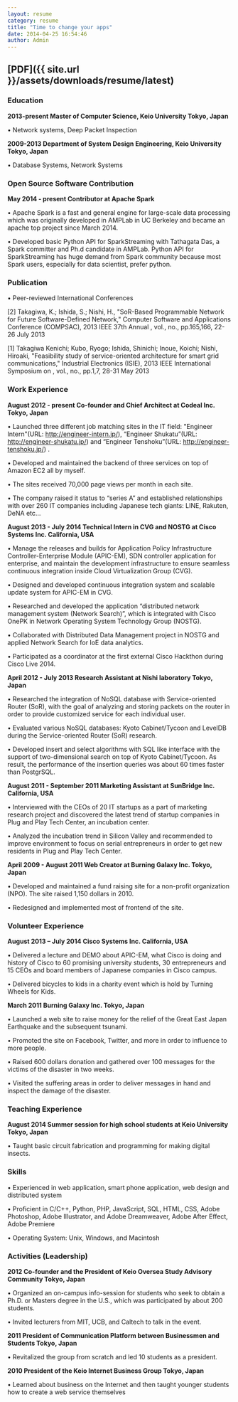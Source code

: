 ```yaml
---
layout: resume
category: resume
title: "Time to change your apps"
date: 2014-04-25 16:54:46
author: Admin
---
```


## [PDF]({{ site.url }}/assets/downloads/resume/latest) 

### Education
**2013-present Master of Computer Science, Keio University Tokyo, Japan**

• Network systems, Deep Packet Inspection

**2009-2013 Department of System Design Engineering, Keio University Tokyo, Japan**

• Database Systems, Network Systems

### Open Source Software Contribution
**May 2014 - present Contributor at Apache Spark**

• Apache Spark is a fast and general engine for large-scale data processing which was originally developed in AMPLab in UC Berkeley and became an apache top project since March 2014.

• Developed basic Python API for SparkStreaming with Tathagata Das, a Spark committer and Ph.d candidate in AMPLab. Python API for SparkStreaming has huge demand from Spark community because most Spark users, especially for data scientist, prefer python.

### Publication

• Peer-reviewed International Conferences

[2] Takagiwa, K.; Ishida, S.; Nishi, H., "SoR-Based Programmable Network for Future Software-Defined Network," Computer Software and Applications Conference (COMPSAC), 2013 IEEE 37th Annual , vol., no., pp.165,166, 22-26 July 2013

[1] Takagiwa Kenichi; Kubo, Ryogo; Ishida, Shinichi; Inoue, Koichi; Nishi, Hiroaki, "Feasibility study of service-oriented architecture for smart grid communications," Industrial Electronics (ISIE), 2013 IEEE International Symposium on , vol., no., pp.1,7, 28-31 May 2013

### Work Experience
**August 2012 - present Co-founder and Chief Architect at Codeal Inc. Tokyo, Japan**

• Launched three different job matching sites in the IT field: "Engineer Intern"(URL: http://engineer-intern.jp/), “Engineer Shukatu”(URL: http://engineer-shukatu.jp/) and “Engineer Tenshoku”(URL: http://engineer-tenshoku.jp/) .

• Developed and maintained the backend of three services on top of Amazon EC2 all by myself.

• The sites received 70,000 page views per month in each site.

• The company raised it status to “series A” and established relationships with over 260 IT companies including Japanese tech giants: LINE, Rakuten, DeNA etc…

**August 2013 - July 2014 Technical Intern in CVG and NOSTG at Cisco Systems Inc. California, USA**

• Manage the releases and builds for Application Policy Infrastructure Controller-Enterprise Module (APIC-EM), SDN controller application for enterprise, and maintain the development infrastructure to ensure seamless continuous integration inside Cloud Virtualization Group (CVG).

• Designed and developed continuous integration system and scalable update system for APIC-EM in CVG.

• Researched and developed the application “distributed network management system (Network Search)”, which is integrated with Cisco OnePK in Network Operating System Technology Group (NOSTG).

• Collaborated with Distributed Data Management project in NOSTG and applied Network Search for IoE data analytics.

• Participated as a coordinator at the first external Cisco Hackthon during Cisco Live 2014.

**April 2012 - July 2013 Research Assistant at Nishi laboratory Tokyo, Japan**

• Researched the integration of NoSQL database with Service-oriented Router (SoR), with the goal of analyzing and storing packets on the router in order to provide customized service for each individual user.

• Evaluated various NoSQL databases: Kyoto Cabinet/Tycoon and LevelDB during the Service-oriented Router (SoR) research.

• Developed insert and select algorithms with SQL like interface with the support of two-dimensional search on top of Kyoto Cabinet/Tycoon. As result, the performance of the insertion queries was about 60 times faster than PostgrSQL.

**August 2011 - September 2011 Marketing Assistant at SunBridge Inc. California, USA**

• Interviewed with the CEOs of 20 IT startups as a part of marketing research project and discovered the latest trend of startup companies in Plug and Play Tech Center, an incubation center.

• Analyzed the incubation trend in Silicon Valley and recommended to improve environment to focus on serial entrepreneurs in order to get new residents in Plug and Play Tech Center.

**April 2009 - August 2011 Web Creator at Burning Galaxy Inc. Tokyo, Japan**

• Developed and maintained a fund raising site for a non-profit organization (NPO). The site raised 1,150 dollars in 2010.

• Redesigned and implemented most of frontend of the site.

### Volunteer Experience
**August 2013 – July 2014 Cisco Systems Inc. California, USA**

• Delivered a lecture and DEMO about APIC-EM, what Cisco is doing and history of Cisco to 60 promising university students, 30 entrepreneurs and 15 CEOs and board members of Japanese companies in Cisco campus.

• Delivered bicycles to kids in a charity event which is hold by Turning Wheels for Kids.

**March 2011 Burning Galaxy Inc. Tokyo, Japan**

• Launched a web site to raise money for the relief of the Great East Japan Earthquake and the subsequent tsunami.

• Promoted the site on Facebook, Twitter, and more in order to influence to more people.

• Raised 600 dollars donation and gathered over 100 messages for the victims of the disaster in two weeks.

• Visited the suffering areas in order to deliver messages in hand and inspect the damage of the disaster.

### Teaching Experience
**August 2014 Summer session for high school students at Keio University Tokyo, Japan**

• Taught basic circuit fabrication and programming for making digital insects. 

### Skills

• Experienced in web application, smart phone application, web design and distributed system

• Proficient in C/C++, Python, PHP, JavaScript, SQL, HTML, CSS, Adobe Photoshop, Adobe Illustrator, and Adobe Dreamweaver, Adobe After Effect, Adobe Premiere

• Operating System: Unix, Windows, and Macintosh

### Activities (Leadership)
**2012 Co-founder and the President of Keio Oversea Study Advisory Community Tokyo, Japan**

• Organized an on-campus info-session for students who seek to obtain a Ph.D. or Masters degree in the U.S., which was participated by about 200 students.

• Invited lecturers from MIT, UCB, and Caltech to talk in the event.

**2011 President of Communication Platform between Businessmen and Students Tokyo, Japan**

• Revitalized the group from scratch and led 10 students as a president.

**2010 President of the Keio Internet Business Group Tokyo, Japan**

• Learned about business on the Internet and then taught younger students how to create a web service themselves

